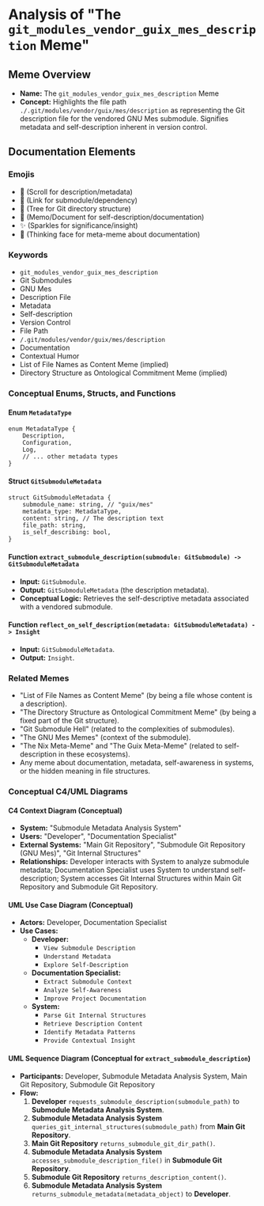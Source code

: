 # Analysis of "The `git_modules_vendor_guix_mes_description` Meme"

## Meme Overview
*   **Name:** The `git_modules_vendor_guix_mes_description` Meme
*   **Concept:** Highlights the file path `./.git/modules/vendor/guix/mes/description` as representing the Git description file for the vendored GNU Mes submodule. Signifies metadata and self-description inherent in version control.

## Documentation Elements

### Emojis
*   📜 (Scroll for description/metadata)
*   🔗 (Link for submodule/dependency)
*   🌳 (Tree for Git directory structure)
*   📝 (Memo/Document for self-description/documentation)
*   ✨ (Sparkles for significance/insight)
*   🤔 (Thinking face for meta-meme about documentation)

### Keywords
*   `git_modules_vendor_guix_mes_description`
*   Git Submodules
*   GNU Mes
*   Description File
*   Metadata
*   Self-description
*   Version Control
*   File Path
*   `/.git/modules/vendor/guix/mes/description`
*   Documentation
*   Contextual Humor
*   List of File Names as Content Meme (implied)
*   Directory Structure as Ontological Commitment Meme (implied)

### Conceptual Enums, Structs, and Functions

#### Enum `MetadataType`
```
enum MetadataType {
    Description,
    Configuration,
    Log,
    // ... other metadata types
}
```

#### Struct `GitSubmoduleMetadata`
```
struct GitSubmoduleMetadata {
    submodule_name: string, // "guix/mes"
    metadata_type: MetadataType,
    content: string, // The description text
    file_path: string,
    is_self_describing: bool,
}
```

#### Function `extract_submodule_description(submodule: GitSubmodule) -> GitSubmoduleMetadata`
*   **Input:** `GitSubmodule`.
*   **Output:** `GitSubmoduleMetadata` (the description metadata).
*   **Conceptual Logic:** Retrieves the self-descriptive metadata associated with a vendored submodule.

#### Function `reflect_on_self_description(metadata: GitSubmoduleMetadata) -> Insight`
*   **Input:** `GitSubmoduleMetadata`.
*   **Output:** `Insight`.

### Related Memes
*   "List of File Names as Content Meme" (by being a file whose content is a description).
*   "The Directory Structure as Ontological Commitment Meme" (by being a fixed part of the Git structure).
*   "Git Submodule Hell" (related to the complexities of submodules).
*   "The GNU Mes Memes" (context of the submodule).
*   "The Nix Meta-Meme" and "The Guix Meta-Meme" (related to self-description in these ecosystems).
*   Any meme about documentation, metadata, self-awareness in systems, or the hidden meaning in file structures.

### Conceptual C4/UML Diagrams

#### C4 Context Diagram (Conceptual)
*   **System:** "Submodule Metadata Analysis System"
*   **Users:** "Developer", "Documentation Specialist"
*   **External Systems:** "Main Git Repository", "Submodule Git Repository (GNU Mes)", "Git Internal Structures"
*   **Relationships:** Developer interacts with System to analyze submodule metadata; Documentation Specialist uses System to understand self-description; System accesses Git Internal Structures within Main Git Repository and Submodule Git Repository.

#### UML Use Case Diagram (Conceptual)
*   **Actors:** Developer, Documentation Specialist
*   **Use Cases:**
    *   **Developer:**
        *   `View Submodule Description`
        *   `Understand Metadata`
        *   `Explore Self-Description`
    *   **Documentation Specialist:**
        *   `Extract Submodule Context`
        *   `Analyze Self-Awareness`
        *   `Improve Project Documentation`
    *   **System:**
        *   `Parse Git Internal Structures`
        *   `Retrieve Description Content`
        *   `Identify Metadata Patterns`
        *   `Provide Contextual Insight`

#### UML Sequence Diagram (Conceptual for `extract_submodule_description`)
*   **Participants:** Developer, Submodule Metadata Analysis System, Main Git Repository, Submodule Git Repository
*   **Flow:**
    1.  **Developer** `requests_submodule_description(submodule_path)` to **Submodule Metadata Analysis System**.
    2.  **Submodule Metadata Analysis System** `queries_git_internal_structures(submodule_path)` from **Main Git Repository**.
    3.  **Main Git Repository** `returns_submodule_git_dir_path()`.
    4.  **Submodule Metadata Analysis System** `accesses_submodule_description_file()` in **Submodule Git Repository**.
    5.  **Submodule Git Repository** `returns_description_content()`.
    6.  **Submodule Metadata Analysis System** `returns_submodule_metadata(metadata_object)` to **Developer**.
